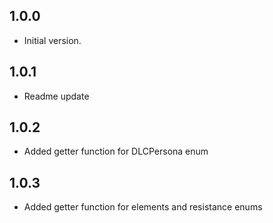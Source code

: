 ## 1.0.0

- Initial version.


## 1.0.1

- Readme update

## 1.0.2

- Added getter function for DLCPersona enum

## 1.0.3

- Added getter function for elements and resistance enums

